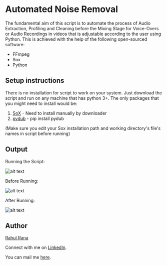 # Automated Noise Removal

The fundamental aim of this script is to automate the process of Audio Extraction, Profiling and Cleaning before the Mixing Stage for Voice-Overs or Audio Recordings in videos that is adjustable according to the user using Python. This is achieved with the help of the following open-sourced software:
- FFmpeg
- Sox
- Python

## Setup instructions

There is no installation for script to work on your system. Just download the script and run on any machine that has python 3+. The only packages that you might need to install would be:
1. [SoX]( http://sox.sourceforge.net/ ) - Need to install manually by downloader
2. [pydub](https://pypi.org/project/pydub/) - pip install pydub

(Make sure you edit your Sox installation path and working directory's file's names in script before running)

## Output

Running the Script:

![alt text](https://i.imgur.com/eQE2Q2D.png)



Before Running:

![alt text](https://i.imgur.com/IMwghKX.png)



After Running:

![alt text](https://i.imgur.com/VjEH8TA.png)

## Author

[Rahul Rana](https://github.com/owlrana/)

Connect with me on [LinkedIn](https://www.linkedin.com/in/reachrahulrana/).

You can mail me [here](mailto:me.rahulrana@outlook.com).
